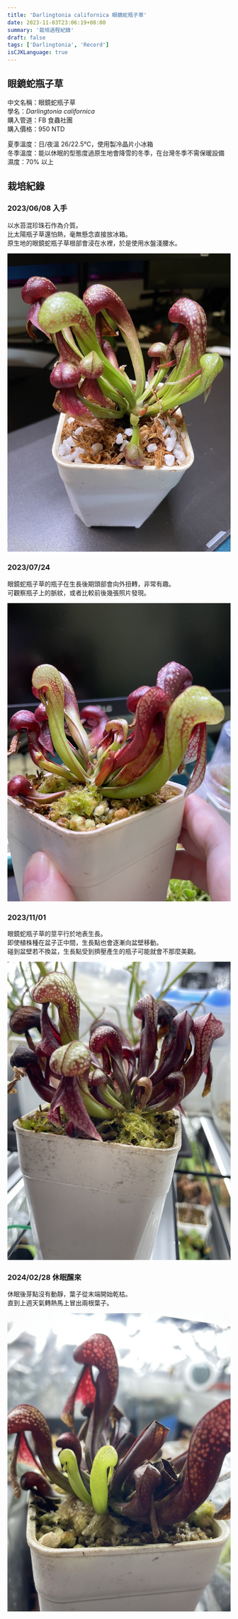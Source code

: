 ```yaml
---
title: 'Darlingtonia californica 眼鏡蛇瓶子草'
date: 2023-11-03T23:06:19+08:00
summary: '栽培過程紀錄'
draft: false
tags: ['Darlingtonia', 'Record']
isCJKLanguage: true
---
```


## 眼鏡蛇瓶子草

中文名稱：眼鏡蛇瓶子草  
學名：*Darlingtonia californica*  
購入管道：FB 食蟲社團  
購入價格：950 NTD  

夏季溫度：日/夜溫 26/22.5℃，使用製冷晶片小冰箱  
冬季溫度：能以休眠的型態度過原生地會降雪的冬季，在台灣冬季不需保暖設備  
濕度：70% 以上  

## 栽培紀錄

### 2023/06/08 入手

以水苔混珍珠石作為介質。  
比太陽瓶子草還怕熱，毫無懸念直接放冰箱。  
原生地的眼鏡蛇瓶子草根部會浸在水裡，於是使用水盤淺腰水。  

![2023-06-08](./images/2023-06-08.jpg)

### 2023/07/24

眼鏡蛇瓶子草的瓶子在生長後期頭部會向外扭轉，非常有趣。  
可觀察瓶子上的脈紋，或者比較前後幾張照片發現。  

![2023-07-24](./images/2023-07-24.jpg)

### 2023/11/01

眼鏡蛇瓶子草的莖平行於地表生長。  
即使植株種在盆子正中間，生長點也會逐漸向盆壁移動。  
碰到盆壁若不換盆，生長點受到擠壓產生的瓶子可能就會不那麼美觀。  

![2023-11-01](./images/2023-11-01.jpg)

### 2024/02/28 休眠醒來

休眠後芽點沒有動靜，葉子從末端開始乾枯。  
直到上週天氣轉熱馬上冒出兩根葉子。  

![2024-02-28](./images/2024-02-28.jpg)
